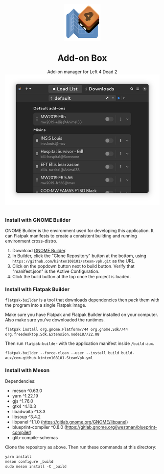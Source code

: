 <div align="center">
<img style="vertical-align: middle;" src="data/resources/logo/addon-box.svg" alt="Project's logo" width="120" height="120" align="center" />
<br />
<h1>Add-on Box</h1>
Add-on manager for Left 4 Dead 2
<br />
</div>
<div align="center">
<img style="vertical-align: middle;" src="data/resources/screenshots/app-v2-dark.png" alt="Preview" width="640" />
</div>
<br />

### Install with GNOME Builder

GNOME Builder is the environment used for developing this application. It can Flatpak manifests to create a consistent building and running environment cross-distro.

1. Download [GNOME Builder](https://flathub.org/apps/details/org.gnome.Builder).
2. In Builder, click the "Clone Repository" button at the bottom, using `https://github.com/kinten108101/steam-vpk.git` as the URL.
3. Click on the popdown button next to build button. Verify that "manifest.json" is the Active Configuration.
3. Click the build button at the top once the project is loaded.

### Install with Flatpak Builder

`flatpak-builder` is a tool that downloads dependencies then pack them with the program into a single Flatpak image.

Make sure you have Flatpak and Flatpak Builder installed on your computer. Also make sure you've downloaded the runtimes.

```shell
flatpak install org.gnome.Platform//44 org.gnome.Sdk//44 org.freedesktop.Sdk.Extension.node18//22.08
```

Then run `flatpak-builder` with the application manifest inside `/build-aux`.

```shell
flatpak-builder --force-clean --user --install build build-aux/com.github.kinten108101.SteamVpk.yml
```

### Install with Meson

Dependencies:

- meson ^0.63.0
- yarn ^1.22.19
- gjs ^1.76.0
- gtk4 ^4.10.3
- libadwaita ^1.3.3
- libsoup ^3.4.2
- libpanel ^1.1.0 (https://gitlab.gnome.org/GNOME/libpanel)
- blueprint-compiler ^0.8.0 (https://gitlab.gnome.org/jwestman/blueprint-compiler)
- glib-compile-schemas

Clone the repository as above. Then run these commands at this directory:

```shell
yarn install
meson configure _build
sudo meson install -C _build
```
